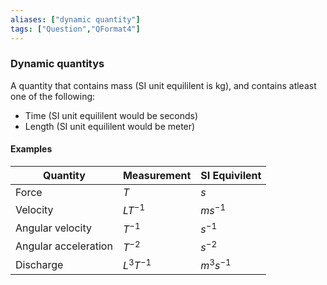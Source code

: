 ```yaml
---
aliases: ["dynamic quantity"]
tags: ["Question","QFormat4"]
---
```

### Dynamic quantitys

A quantity that contains mass (SI unit equililent is kg), and contains atleast one of the following:
- Time (SI unit equililent would be seconds)
- Length (SI unit equililent would be meter)

#### Examples

| Quantity             | Measurement   | SI Equivilent |
| -------------------- | ------------- | ------------- |
| Force                 | $T$           | $s$           |
| Velocity             | $LT^{-1}$     | $ms^{-1}$     |
| Angular velocity     | $T^{-1}$      | $s^{-1}$      |
| Angular acceleration | $T^{-2}$      | $s^{-2}$      |
| Discharge            | $L^{3}T^{-1}$ | $m^{3}s^{-1}$ |
	